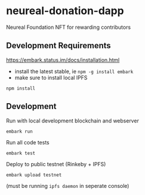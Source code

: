 # neureal-donation-dapp
Neureal Foundation NFT for rewarding contributors

## Development Requirements

https://embark.status.im/docs/installation.html
- install the latest stable, ie `npm -g install embark`
- make sure to install local IPFS

`npm install`

## Development

Run with local development blockchain and webserver

`embark run`

Run all code tests

`embark test`

Deploy to public testnet (Rinkeby + IPFS)

`embark upload testnet`

(must be running `ipfs daemon` in seperate console)
